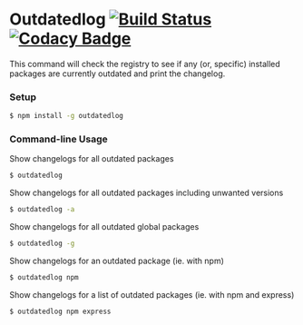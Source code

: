 # Outdatedlog [![Build Status](https://travis-ci.org/Alexandre-io/outdatedlog.svg)](https://travis-ci.org/Alexandre-io/outdatedlog) [![Codacy Badge](https://api.codacy.com/project/badge/grade/22d97fc78fb44dffbf62b94da1e6311a)](https://www.codacy.com/app/alexandre_2/outdatedlog) 

This command will check the registry to see if any (or, specific) installed packages are currently outdated and print the changelog.

### Setup
```sh
$ npm install -g outdatedlog
```
### Command-line Usage

Show changelogs for all outdated packages
```sh
$ outdatedlog
```

Show changelogs for all outdated packages including unwanted versions
```sh
$ outdatedlog -a
```

Show changelogs for all outdated global packages
```sh
$ outdatedlog -g
```

Show changelogs for an outdated package (ie. with npm)
```sh
$ outdatedlog npm
```

Show changelogs for a list of outdated packages (ie. with npm and express)
```sh
$ outdatedlog npm express
```